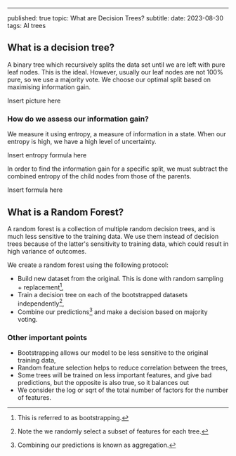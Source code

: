 ---
published: true
topic: What are Decision Trees?
subtitle:
date: 2023-08-30
tags: AI trees

## What is a decision tree?

A binary tree which recursively splits the data set until we are left with pure leaf nodes. This is the ideal. However, usually our leaf nodes are not 100% pure, so we use a majority vote.
We choose our optimal split based on maximising information gain.

Insert picture here

### How do we assess our information gain?

We measure it using entropy, a measure of information in a state. When our entropy is high, we have a high level of uncertainty.

Insert entropy formula here

In order to find the information gain for a specific split, we must subtract the combined entropy of the child nodes from those of the parents.

Insert formula here

## What is a Random Forest?
A random forest is a collection of multiple random decision trees, and is much less sensitive to the training data. We use them instead of decision trees because of the latter's sensitivity to training data,
which could result in high variance of outcomes.

We create a random forest using the following protocol:
- Build new dataset from the original. This is done with random sampling + replacement[^1],
- Train a decision tree on each of the bootstrapped datasets independently[^2],
- Combine our predictions[^3] and make a decision based on majority voting.

### Other important points
- Bootstrapping allows our model to be less sensitive to the original training data,
- Random feature selection helps to reduce correlation between the trees,
- Some trees will be trained on less important features, and give bad predictions,
  but the opposite is also true, so it balances out
- We consider the log or sqrt of the total number of factors for the number of features.


[^1]: This is referred to as bootstrapping.

[^2]: Note the we randomly select a subset of features for each tree.

[^3]: Combining our predictions is known as aggregation.
